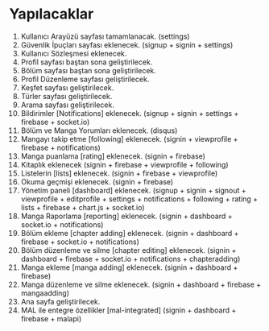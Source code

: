 # Yapılacaklar

1. Kullanıcı Arayüzü sayfası tamamlanacak. (settings)
2. Güvenlik İpuçları sayfası eklenecek. (signup + signin + settings)
3. Kullanıcı Sözleşmesi eklenecek.
4. Profil sayfası baştan sona geliştirilecek.
5. Bölüm sayfası baştan sona geliştirilecek.
6. Profil Düzenleme sayfası geliştirilecek.
7. Keşfet sayfası geliştirilecek.
8. Türler sayfası geliştirilecek.
9. Arama sayfası geliştirilecek.
10. Bildirimler [Notifications] eklenecek. (signup + signin + settings + firebase + socket.io)
11. Bölüm ve Manga Yorumları eklenecek. (disqus)
12. Mangayı takip etme [following] eklenecek. (signin + viewprofile + firebase + notifications)
13. Manga puanlama [rating] eklenecek. (signin + firebase)
14. Kitaplık eklenecek (signin + firebase + viewprofile + following)
15. Listelerin [lists] eklenecek. (signin + firebase + viewprofile)
16. Okuma geçmişi eklenecek. (signin + firebase)
17. Yönetim paneli [dashboard] eklenecek. (signup + signin + signout + viewprofile + editprofile + settings + notifications + following + rating + lists + firebase + chart.js + socket.io)
18. Manga Raporlama [reporting] eklenecek. (signin + dashboard + socket.io + notifications)
19. Bölüm ekleme [chapter adding] eklenecek. (signin + dashboard + firebase + socket.io + notifications)
20. Bölüm düzenleme ve silme [chapter editing] eklenecek. (signin + dashboard + firebase + socket.io + notifications + chapteradding)
21. Manga ekleme [manga adding] eklenecek. (signin + dashboard + firebase)
22. Manga düzenleme ve silme eklenecek. (signin + dashboard + firebase + mangaadding)
23. Ana sayfa geliştirilecek.
24. MAL ile entegre özellikler [mal-integrated] (signin + dashboard + firebase + malapi)
